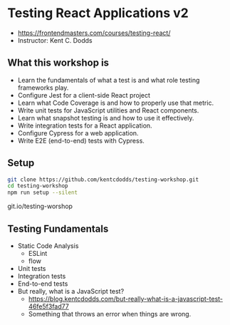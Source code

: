 # Testing React Applications v2

* <https://frontendmasters.com/courses/testing-react/>
* Instructor: Kent C. Dodds

## What this workshop is

* Learn the fundamentals of what a test is and what role testing frameworks play.
* Configure Jest for a client-side React project
* Learn what Code Coverage is and how to properly use that metric.
* Write unit tests for JavaScript utilities and React components.
* Learn what snapshot testing is and how to use it effectively.
* Write integration tests for a React application.
* Configure Cypress for a web application.
* Write E2E (end-to-end) tests with Cypress.

## Setup

```bash
git clone https://github.com/kentcdodds/testing-workshop.git
cd testing-workshop
npm run setup --silent
```

git.io/testing-worshop

## Testing Fundamentals

* Static Code Analysis
  * ESLint
  * flow
* Unit tests
* Integration tests
* End-to-end tests
* But really, what is a JavaScript test?
  * <https://blog.kentcdodds.com/but-really-what-is-a-javascript-test-46fe5f3fad77>
  * Something that throws an error when things are wrong.
